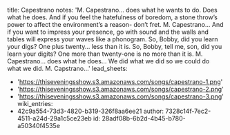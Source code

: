 title: Capestrano
notes: 'M. Capestrano... does what he wants to do. Does what he does. And if you feel the hatefulness of boredom, a stone throw’s power to affect the environment’s a reason- don’t fret. M. Capestrano... And if you want to impress your presence, go with sound and the walls and tables will express your waves like a phonogram. So, Bobby, did you learn your digs? One plus twenty... less than it is. So, Bobby, tell me, son, did you learn your digits? One more than twenty-one is no more than it is.  M. Capestrano... does what he does... We did what we did so we could do what we did. M. Capstrano...'
lead_sheets:
  - 'https://thiseveningsshow.s3.amazonaws.com/songs/capestrano-1.png'
  - 'https://thiseveningsshow.s3.amazonaws.com/songs/capestrano-2.png'
  - 'https://thiseveningsshow.s3.amazonaws.com/songs/capestrano-3.png'
wiki_entries:
  - 42c9a554-73d3-4820-b319-326f8aa6ee21
author: 7328c14f-7ec2-4511-a24d-29a1c5ce23eb
id: 28adf08b-6b2d-4b45-b780-a50340f4535e
